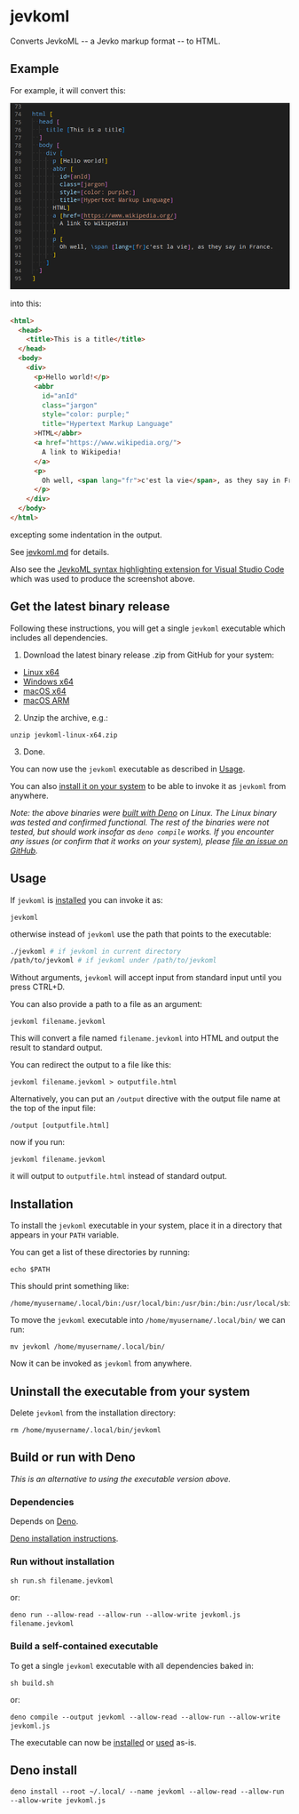 # jevkoml

Converts JevkoML -- a Jevko markup format -- to HTML.

## Example

For example, it will convert this:

<!-- [ ] see a version with syntax highlighting (htmlpreview), [x] get a syntax highlighting extension for visual studio code -->

![screenshot](screenshot.png)

into this:

```HTML
<html>
  <head>
    <title>This is a title</title>
  </head>
  <body>
    <div>
      <p>Hello world!</p>
      <abbr
        id="anId"
        class="jargon"
        style="color: purple;"
        title="Hypertext Markup Language"
      >HTML</abbr>
      <a href="https://www.wikipedia.org/">
        A link to Wikipedia!
      </a>
      <p>
        Oh well, <span lang="fr">c'est la vie</span>, as they say in France.
      </p>
    </div>
  </body>
</html>
```

excepting some indentation in the output.

See [jevkoml.md](jevkoml.md) for details.

Also see the [JevkoML syntax highlighting extension for Visual Studio Code](https://github.com/jevko/jevkoml-basic-highlighting-vscode) which was used to produce the screenshot above.

## Get the latest binary release

Following these instructions, you will get a single `jevkoml` executable which includes all dependencies.

1. Download the latest binary release .zip from GitHub for your system:

* [Linux x64](https://github.com/jevko/jevkoml/releases/latest/download/jevkoml-linux-x64.zip)
* [Windows x64](https://github.com/jevko/jevkoml/releases/latest/download/jevkoml-windows-x64.zip)
* [macOS x64](https://github.com/jevko/jevkoml/releases/latest/download/jevkoml-macos-x64.zip)
* [macOS ARM](https://github.com/jevko/jevkoml/releases/latest/download/jevkoml-macos-arm.zip)

2. Unzip the archive, e.g.:

```
unzip jevkoml-linux-x64.zip
```

3. Done.

You can now use the `jevkoml` executable as described in [Usage](#usage).

You can also [install it on your system](#installation) to be able to invoke it as `jevkoml` from anywhere.

*Note: the above binaries were [built with Deno](#build-a-self-contained-executable) on Linux. The Linux binary was tested and confirmed functional. The rest of the binaries were not tested, but should work insofar as `deno compile` works. If you encounter any issues (or confirm that it works on your system), please [file an issue on GitHub](https://github.com/jevko/jevkoml/issues).*

## Usage

If `jevkoml` is [installed](#installation) you can invoke it as:

```
jevkoml
```

otherwise instead of `jevkoml` use the path that points to the executable:

```bash
./jevkoml # if jevkoml in current directory
/path/to/jevkoml # if jevkoml under /path/to/jevkoml
```

Without arguments, `jevkoml` will accept input from standard input until you press CTRL+D.

<!-- todo?: mvp console highlighting? -->

You can also provide a path to a file as an argument:

<!-- get syntax highlighting for vscode -->

```
jevkoml filename.jevkoml
```

This will convert a file named `filename.jevkoml` into HTML and output the result to standard output.

You can redirect the output to a file like this:

```
jevkoml filename.jevkoml > outputfile.html
```

Alternatively, you can put an `/output` directive with the output file name at the top of the input file:

```
/output [outputfile.html]
```

now if you run:

```
jevkoml filename.jevkoml
```

it will output to `outputfile.html` instead of standard output.

## Installation

To install the `jevkoml` executable in your system, place it in a directory that appears in your `PATH` variable.

You can get a list of these directories by running:

```
echo $PATH
```

This should print something like:

```
/home/myusername/.local/bin:/usr/local/bin:/usr/bin:/bin:/usr/local/sbin
```

To move the `jevkoml` executable into `/home/myusername/.local/bin/` we can run:

```
mv jevkoml /home/myusername/.local/bin/
```

Now it can be invoked as `jevkoml` from anywhere.

## Uninstall the executable from your system

Delete `jevkoml` from the installation directory:

```
rm /home/myusername/.local/bin/jevkoml
```

## Build or run with Deno

*This is an alternative to using the executable version above.*

### Dependencies

Depends on [Deno](https://deno.land/). 

[Deno installation instructions](https://deno.land/manual@v1.28.1/getting_started/installation).

### Run without installation

```
sh run.sh filename.jevkoml
```

or:

```
deno run --allow-read --allow-run --allow-write jevkoml.js filename.jevkoml
```

### Build a self-contained executable

To get a single `jevkoml` executable with all dependencies baked in:

```
sh build.sh
```

or:

```
deno compile --output jevkoml --allow-read --allow-run --allow-write jevkoml.js
```

The executable can now be [installed](#installation) or [used](#usage) as-is.

## Deno install

<!-- todo -->

```
deno install --root ~/.local/ --name jevkoml --allow-read --allow-run --allow-write jevkoml.js
```

<!-- ```
ℹ️  Add /home/USER/.deno/bin to PATH
    export PATH="/home/USER/.deno/bin:$PATH"
``` -->